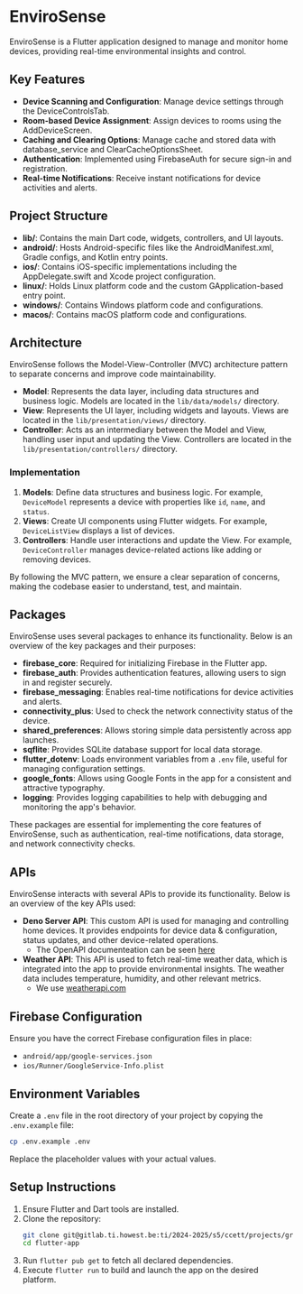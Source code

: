 # EnviroSense

EnviroSense is a Flutter application designed to manage and monitor home devices, providing real-time environmental insights and control.

## Key Features

- **Device Scanning and Configuration**: Manage device settings through the DeviceControlsTab.
- **Room-based Device Assignment**: Assign devices to rooms using the AddDeviceScreen.
- **Caching and Clearing Options**: Manage cache and stored data with database_service and ClearCacheOptionsSheet.
- **Authentication**: Implemented using FirebaseAuth for secure sign-in and registration.
- **Real-time Notifications**: Receive instant notifications for device activities and alerts.

## Project Structure

- **lib/**: Contains the main Dart code, widgets, controllers, and UI layouts.
- **android/**: Hosts Android-specific files like the AndroidManifest.xml, Gradle configs, and Kotlin entry points.
- **ios/**: Contains iOS-specific implementations including the AppDelegate.swift and Xcode project configuration.
- **linux/**: Holds Linux platform code and the custom GApplication-based entry point.
- **windows/**: Contains Windows platform code and configurations.
- **macos/**: Contains macOS platform code and configurations.

## Architecture

EnviroSense follows the Model-View-Controller (MVC) architecture pattern to separate concerns and improve code maintainability.

- **Model**: Represents the data layer, including data structures and business logic. Models are located in the `lib/data/models/` directory.
- **View**: Represents the UI layer, including widgets and layouts. Views are located in the `lib/presentation/views/` directory.
- **Controller**: Acts as an intermediary between the Model and View, handling user input and updating the View. Controllers are located in the `lib/presentation/controllers/` directory.

### Implementation

1. **Models**: Define data structures and business logic. For example, `DeviceModel` represents a device with properties like `id`, `name`, and `status`.
2. **Views**: Create UI components using Flutter widgets. For example, `DeviceListView` displays a list of devices.
3. **Controllers**: Handle user interactions and update the View. For example, `DeviceController` manages device-related actions like adding or removing devices.

By following the MVC pattern, we ensure a clear separation of concerns, making the codebase easier to understand, test, and maintain.

## Packages

EnviroSense uses several packages to enhance its functionality. Below is an overview of the key packages and their purposes:

- **firebase_core**: Required for initializing Firebase in the Flutter app.
- **firebase_auth**: Provides authentication features, allowing users to sign in and register securely.
- **firebase_messaging**: Enables real-time notifications for device activities and alerts.
- **connectivity_plus**: Used to check the network connectivity status of the device.
- **shared_preferences**: Allows storing simple data persistently across app launches.
- **sqflite**: Provides SQLite database support for local data storage.
- **flutter_dotenv**: Loads environment variables from a `.env` file, useful for managing configuration settings.
- **google_fonts**: Allows using Google Fonts in the app for a consistent and attractive typography.
- **logging**: Provides logging capabilities to help with debugging and monitoring the app's behavior.

These packages are essential for implementing the core features of EnviroSense, such as authentication, real-time notifications, data storage, and network connectivity checks.

## APIs

EnviroSense interacts with several APIs to provide its functionality. Below is an overview of the key APIs used:

- **Deno Server API**: This custom API is used for managing and controlling home devices. It provides endpoints for device data & configuration, status updates, and other device-related operations.
    - The OpenAPI documenteation can be seen [here](http://94.130.75.173:8101/)
- **Weather API**: This API is used to fetch real-time weather data, which is integrated into the app to provide environmental insights. The weather data includes temperature, humidity, and other relevant metrics.
    - We use [weatherapi.com](weatherapi.com)

## Firebase Configuration

Ensure you have the correct Firebase configuration files in place:
- `android/app/google-services.json`
- `ios/Runner/GoogleService-Info.plist`

## Environment Variables
Create a `.env` file in the root directory of your project by copying the `.env.example` file:
```sh
cp .env.example .env
```

Replace the placeholder values with your actual values.

## Setup Instructions

1. Ensure Flutter and Dart tools are installed.
2. Clone the repository:
    ```sh
    git clone git@gitlab.ti.howest.be:ti/2024-2025/s5/ccett/projects/group-14/flutter-app.git
    cd flutter-app
    ```
3. Run `flutter pub get` to fetch all declared dependencies.
4. Execute `flutter run` to build and launch the app on the desired platform.

